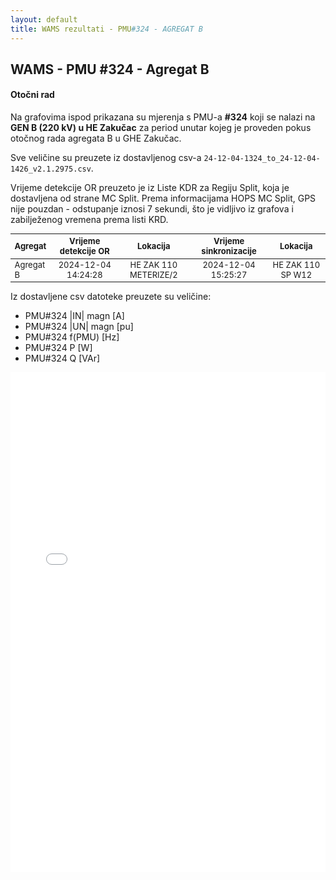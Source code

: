```yaml
---
layout: default
title: WAMS rezultati - PMU#324 - AGREGAT B
---
```


## WAMS - PMU #324 - Agregat B 

#### Otočni rad

Na grafovima ispod prikazana su mjerenja s PMU-a **#324** koji se nalazi na **GEN B (220 kV) u HE Zakučac** za period unutar
kojeg je proveden pokus otočnog rada agregata B u GHE Zakučac.

Sve veličine su preuzete iz dostavljenog csv-a `24-12-04-1324_to_24-12-04-1426_v2.1.2975.csv`.

Vrijeme detekcije OR preuzeto je iz Liste KDR za Regiju Split, koja je dostavljena od strane MC Split.
Prema informacijama HOPS MC Split, GPS nije pouzdan - odstupanje iznosi 7 sekundi, što je vidljivo iz grafova i zabilježenog
vremena prema listi KRD.

<style scoped>
table {
  font-size: 13px;
}
</style>

| Agregat | Vrijeme detekcije OR |  Lokacija             | Vrijeme sinkronizacije | Lokacija          |
| :------ | :------------------: | :------------------:  | :---------------------:|:-----------------:|
|Agregat B| 2024-12-04 14:24:28  | HE ZAK 110 METERIZE/2 | 2024-12-04 15:25:27    | HE ZAK 110 SP W12 |

Iz dostavljene csv datoteke preuzete su veličine:
* PMU#324 &#124;IN&#124; magn [A]
* PMU#324 &#124;UN&#124; magn [pu]
* PMU#324 f(PMU) [Hz]
* PMU#324 P [W]
* PMU#324 Q [VAr]

<div class="wide-graph">
    <iframe src="{{ site.baseurl }}/wams-or/or-agregata-b-pmu-324.html" width="100%" height="800px" frameborder="0"></iframe>
</div>